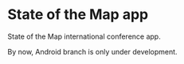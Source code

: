 State of the Map app
====

State of the Map international conference app.

By now, Android branch is only under development.
